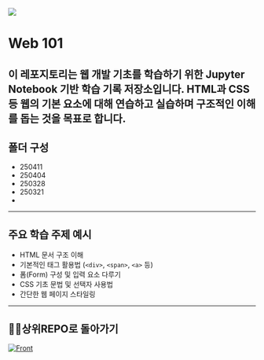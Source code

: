 <p align>
  <img src = "https://capsule-render.vercel.app/api?type=blur&height=200&color=gradient&text=WEB101&descAlign=59&section=header">


# Web 101

이 레포지토리는 웹 개발 기초를 학습하기 위한 Jupyter Notebook 기반 학습 기록 저장소입니다. HTML과 CSS 등 웹의 기본 요소에 대해 연습하고 실습하며 구조적인 이해를 돕는 것을 목표로 합니다.
---

##  폴더 구성

- 250411  
- 250404  
- 250328  
- 250321
- 
---

##  주요 학습 주제 예시

- HTML 문서 구조 이해
- 기본적인 태그 활용법 (`<div>`, `<span>`, `<a>` 등)
- 폼(Form) 구성 및 입력 요소 다루기
- CSS 기초 문법 및 선택자 사용법
- 간단한 웹 페이지 스타일링


---
##  👨‍💻상위REPO로 돌아가기

[![Front](https://img.shields.io/badge/FRONT-181717?style=plastic&logo=github&logoColor=white)](https://github.com/skwjdgh/Back)
